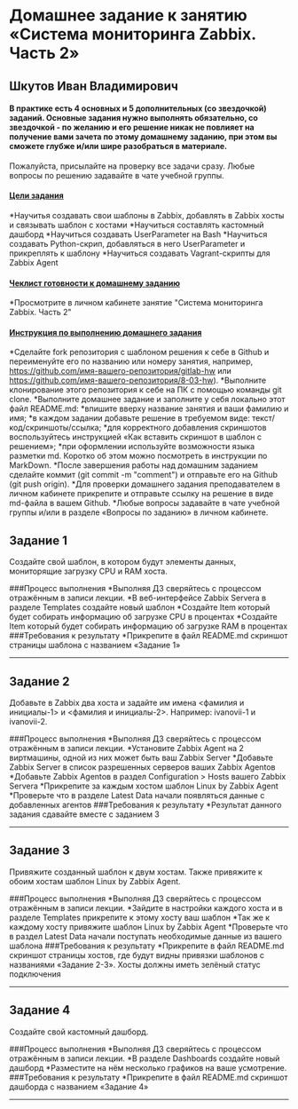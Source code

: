 # Домашнее задание к занятию «Система мониторинга Zabbix. Часть 2»
## Шкутов Иван Владимирович


#### В практике есть 4 основных и 5 дополнительных (со звездочкой) заданий. Основные задания нужно выполнять обязательно, со звездочкой - по желанию и его решение никак не повлияет на получение вами зачета по этому домашнему заданию, при этом вы сможете глубже и/или шире разобраться в материале.

Пожалуйста, присылайте на проверку все задачи сразу. Любые вопросы по решению задавайте в чате учебной группы.

#### <ins>Цели задания</ins>
*Научитья создавать свои шаблоны в Zabbix, добавлять в Zabbix хосты и связывать шаблон с хостами
*Научиться составлять кастомный дашборд
*Научиться создавать UserParameter на Bash
*Научиться создавать Python-скрип, добавляться в него UserParameter и прикреплять к шаблону
*Научиться создавать Vagrant-скрипты для Zabbix Agent

#### <ins>Чеклист готовности к домашнему заданию</ins>
*Просмотрите в личном кабинете занятие "Система мониторинга Zabbix. Часть 2"

#### <ins>Инструкция по выполнению домашнего задания</ins>
*Сделайте fork репозитория c шаблоном решения к себе в Github и переименуйте его по названию или номеру занятия, например, https://github.com/имя-вашего-репозитория/gitlab-hw или https://github.com/имя-вашего-репозитория/8-03-hw).
*Выполните клонирование этого репозитория к себе на ПК с помощью команды git clone.
*Выполните домашнее задание и заполните у себя локально этот файл README.md:
   *впишите вверху название занятия и ваши фамилию и имя;
   *в каждом задании добавьте решение в требуемом виде: текст/код/скриншоты/ссылка;
   *для корректного добавления скриншотов воспользуйтесь инструкцией «Как вставить скриншот в шаблон с решением»;
   *при оформлении используйте возможности языка разметки md. Коротко об этом можно посмотреть в инструкции по MarkDown.
*После завершения работы над домашним заданием сделайте коммит (git commit -m "comment") и отправьте его на Github (git push origin).
*Для проверки домашнего задания преподавателем в личном кабинете прикрепите и отправьте ссылку на решение в виде md-файла в вашем Github.
*Любые вопросы задавайте в чате учебной группы и/или в разделе «Вопросы по заданию» в личном кабинете.


## Задание 1
 Создайте свой шаблон, в котором будут элементы данных, мониторящие загрузку CPU и RAM хоста.

###Процесс выполнения
*Выполняя ДЗ сверяйтесь с процессом отражённым в записи лекции.
*В веб-интерфейсе Zabbix Servera в разделе Templates создайте новый шаблон
*Создайте Item который будет собирать информацию об загрузке CPU в процентах
*Создайте Item который будет собирать информацию об загрузке RAM в процентах
###Требования к результату
 *Прикрепите в файл README.md скриншот страницы шаблона с названием «Задание 1»


---

## Задание 2
 Добавьте в Zabbix два хоста и задайте им имена <фамилия и инициалы-1> и <фамилия и инициалы-2>. Например: ivanovii-1 и ivanovii-2.

###Процесс выполнения
*Выполняя ДЗ сверяйтесь с процессом отражённым в записи лекции.
*Установите Zabbix Agent на 2 виртмашины, одной из них может быть ваш Zabbix Server
*Добавьте Zabbix Server в список разрешенных серверов ваших Zabbix Agentов
*Добавьте Zabbix Agentов в раздел Configuration > Hosts вашего Zabbix Servera
*Прикрепите за каждым хостом шаблон Linux by Zabbix Agent
*Проверьте что в разделе Latest Data начали появляться данные с добавленных агентов
###Требования к результату
 *Результат данного задания сдавайте вместе с заданием 3

---

## Задание 3
 Привяжите созданный шаблон к двум хостам. Также привяжите к обоим хостам шаблон Linux by Zabbix Agent.

###Процесс выполнения
*Выполняя ДЗ сверяйтесь с процессом отражённым в записи лекции.
*Зайдите в настройки каждого хоста и в разделе Templates прикрепите к этому хосту ваш шаблон
*Так же к каждому хосту привяжите шаблон Linux by Zabbix Agent
*Проверьте что в раздел Latest Data начали поступать необходимые данные из вашего шаблона
###Требования к результату
 *Прикрепите в файл README.md скриншот страницы хостов, где будут видны привязки шаблонов с названиями «Задание 2-3». Хосты должны иметь зелёный статус подключения

---

## Задание 4
 Создайте свой кастомный дашборд.

###Процесс выполнения
*Выполняя ДЗ сверяйтесь с процессом отражённым в записи лекции.
*В разделе Dashboards создайте новый дашборд
*Разместите на нём несколько графиков на ваше усмотрение.
###Требования к результату
 *Прикрепите в файл README.md скриншот дашборда с названием «Задание 4»


---
